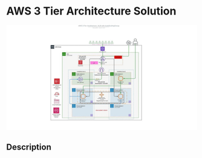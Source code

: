 # AWS 3 Tier Architecture Solution

<p align="center">
  <img src="3tierarchitecture.gif"/>
</p>

## Description
